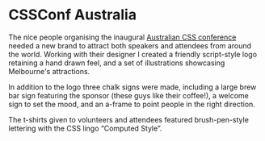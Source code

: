 # CSSConf Australia

The nice people organising the inaugural [Australian CSS conference](http://2014.cssconf.com.au/) needed a new brand to attract both speakers and attendees from around the world. Working with their designer I created a friendly script-style logo retaining a hand drawn feel, and a set of illustrations showcasing Melbourne's attractions.

In addition to the logo three chalk signs were made, including a large brew bar sign featuring the sponsor (these guys like their coffee!), a welcome sign to set the mood, and an a-frame to point people in the right direction.

The t-shirts given to volunteers and attendees featured brush-pen-style lettering with the CSS lingo “Computed Style”.